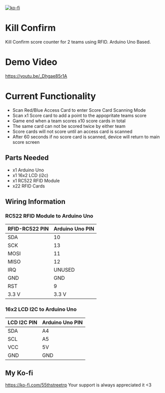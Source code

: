 [![ko-fi](https://ko-fi.com/img/githubbutton_sm.svg)](https://ko-fi.com/T6T8KZZF4)

# Kill Confirm  
Kill Confirm score counter for 2 teams using RFID. Arduino Uno Based.

# Demo Video
https://youtu.be/_Dhgae85r1A

# Current Functionality

- Scan Red/Blue Access Card to enter Score Card Scanning Mode
- Scan x1 Score card to add a point to the appopritate teams score
- Game end when a team scores x10 score cards in total
- The same card can not be scored twice by either team
- Score cards will not score until an access card is scanned
- After 60 seconds if no score card is scanned, device will return to main score screen

## Parts Needed  
- x1 Arduino Uno  
- x1 16x2 LCD (i2c)  
- x1 RC522 RFID Module
- x22 RFID Cards

## Wiring Information  

### RC522 RFID Module to Arduino Uno

| **RFID-RC522 PIN** | **Arduino Uno PIN** |
|--------------------|---------------------|
| SDA                | 10                  |
| SCK                | 13                  |
| MOSI               | 11                  |
| MISO               | 12                  |
| IRQ                | UNUSED              |
| GND                | GND                 |
| RST                | 9                   |
| 3.3 V              | 3.3 V               |


### 16x2 LCD I2C to Arduino Uno

| **LCD I2C PIN** | **Arduino Uno PIN** |
|-----------------|---------------------|
| SDA             | A4                  |
| SCL             | A5                  |
| VCC             | 5V                  |
| GND             | GND                 |


## My Ko-fi
https://ko-fi.com/55thstreetrp
Your support is always appreciated it <3



